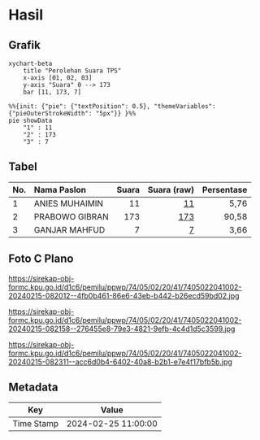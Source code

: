 # Hasil

## Grafik

```mermaid
xychart-beta
    title "Perolehan Suara TPS"
    x-axis [01, 02, 03]
    y-axis "Suara" 0 --> 173
    bar [11, 173, 7]
```

```mermaid
%%{init: {"pie": {"textPosition": 0.5}, "themeVariables": {"pieOuterStrokeWidth": "5px"}} }%%
pie showData
    "1" : 11
    "2" : 173
    "3" : 7
```

## Tabel

| No. | Nama Paslon    | Suara | Suara (raw) | Persentase |
|:--- |:-------------- | -----:| -----------:| ----------:|
| 1   | ANIES MUHAIMIN | 11    | [11][p-1]   | 5,76       |
| 2   | PRABOWO GIBRAN | 173   | [173][p-2]  | 90,58      |
| 3   | GANJAR MAHFUD  | 7     | [7][p-3]    | 3,66       |


[p-1]: https://github.com/gigit-pemilu/pemilu-2024-74-sulawesi-tenggara/blob/main/pilpres/hitung-suara/sub/74-sulawesi-tenggara/sub/05-konawe-selatan/sub/02-angata/sub/2041-boloso/sub/002-tps/sub/paslon-1.txt
[p-2]: https://github.com/gigit-pemilu/pemilu-2024-74-sulawesi-tenggara/blob/main/pilpres/hitung-suara/sub/74-sulawesi-tenggara/sub/05-konawe-selatan/sub/02-angata/sub/2041-boloso/sub/002-tps/sub/paslon-2.txt
[p-3]: https://github.com/gigit-pemilu/pemilu-2024-74-sulawesi-tenggara/blob/main/pilpres/hitung-suara/sub/74-sulawesi-tenggara/sub/05-konawe-selatan/sub/02-angata/sub/2041-boloso/sub/002-tps/sub/paslon-3.txt

## Foto C Plano

https://sirekap-obj-formc.kpu.go.id/d1c6/pemilu/ppwp/74/05/02/20/41/7405022041002-20240215-082012--4fb0b461-86e6-43eb-b442-b26ecd59bd02.jpg

https://sirekap-obj-formc.kpu.go.id/d1c6/pemilu/ppwp/74/05/02/20/41/7405022041002-20240215-082158--276455e8-79e3-4821-9efb-4c4d1d5c3599.jpg

https://sirekap-obj-formc.kpu.go.id/d1c6/pemilu/ppwp/74/05/02/20/41/7405022041002-20240215-082311--acc6d0b4-6402-40a8-b2b1-e7e4f17bfb5b.jpg


## Metadata

| Key        | Value               |
| ---------- | ------------------- |
| Time Stamp | 2024-02-25 11:00:00 |



